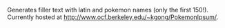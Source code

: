 Generates filler text with latin and pokemon names (only the first 150!). Currently hosted at http://www.ocf.berkeley.edu/~kgong/PokemonIpsum/.